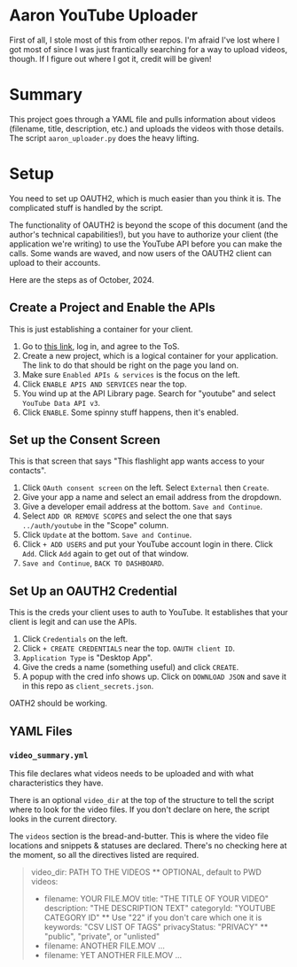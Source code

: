 # Aaron YouTube Uploader

First of all, I stole most of this from other repos. I'm afraid I've lost where I got most of
since I was just frantically searching for a way to upload videos, though. If I figure out
where I got it, credit will be given!

# Summary

This project goes through a YAML file and pulls information about videos (filename, title, 
description, etc.) and uploads the videos with those details. The script `aaron_uploader.py` 
does the heavy lifting.

# Setup

You need to set up OAUTH2, which is much easier than you think it is. The complicated 
stuff is handled by the script.

The functionality of OAUTH2 is beyond the scope of this document (and the author's technical
capabilities!), but you have to authorize your client (the application we're writing) to use
the YouTube API before you can make the calls. Some wands are waved, and now users of the OAUTH2
client can upload to their accounts.

Here are the steps as of October, 2024.

## Create a Project and Enable the APIs

This is just establishing a container for your client.

1. Go to [this link](https://console.cloud.google.com/apis/api/youtube.googleapis.com),
log in, and agree to the ToS.
1. Create a new project, which is a logical container for your application. The link to do that 
should be right on the page you land on.
1. Make sure `Enabled APIs & services` is the focus on the left.
1. Click `ENABLE APIS AND SERVICES` near the top.
1. You wind up at the API Library page. Search for "youtube" and select `YouTube Data API v3`.
1. Click `ENABLE`. Some spinny stuff happens, then it's enabled.

## Set up the Consent Screen

This is that screen that says "This flashlight app wants access to your contacts". 

1. Click `OAuth consent screen` on the left. Select `External` then `Create`.
1. Give your app a name and select an email address from the dropdown.
1. Give a developer email address at the bottom. `Save and Continue`.
1. Select `ADD OR REMOVE SCOPES` and select the one that says `../auth/youtube` in the "Scope" column.
1. Click `Update` at the bottom. `Save and Continue`.
1. Click `+ ADD USERS` and put your YouTube account login in there. Click `Add`. Click `Add` again
to get out of that window.
1. `Save and Continue`, `BACK TO DASHBOARD`.

## Set Up an OAUTH2 Credential

This is the creds your client uses to auth to YouTube. It establishes that your client is legit and
can use the APIs.

1. Click `Credentials` on the left.
1. Click `+ CREATE CREDENTIALS` near the top. `OAUTH client ID`.
1. `Application Type` is "Desktop App".
1. Give the creds a name (something useful) and click `CREATE`.
1. A popup with the cred info shows up. Click on `DOWNLOAD JSON` and save it in this repo as
`client_secrets.json`.

OATH2 should be working.

## YAML Files

### `video_summary.yml`

This file declares what videos needs to be uploaded and with what characteristics they have.

There is an optional `video_dir` at the top of the structure to tell the script where to look for the
video files. If you don't declare on here, the script looks in the current directory.

The `videos` section is the bread-and-butter. This is where the video file locations and snippets &
statuses are declared. There's no checking here at the moment, so all the directives listed are
required.

> video_dir: PATH TO THE VIDEOS  ** OPTIONAL, default to PWD
> videos:
>   - filename: YOUR FILE.MOV
>     title: "THE TITLE OF YOUR VIDEO"
>     description: "THE DESCRIPTION TEXT"
>     categoryId: "YOUTUBE CATEGORY ID"  ** Use "22" if you don't care which one it is
>     keywords: "CSV LIST OF TAGS"
>     privacyStatus: "PRIVACY" ** "public", "private", or "unlisted"
>   - filename: ANOTHER FILE.MOV
> ...
>   - filename: YET ANOTHER FILE.MOV
> ...



